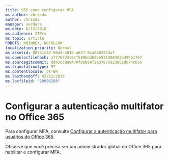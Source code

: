 ```yaml
---
title: 955 como configurar MFA
ms.author: chrisda
author: chrisda
manager: serdars
ms.date: 6/15/2018
ms.audience: ITPro
ms.topic: article
ROBOTS: NOINDEX, NOFOLLOW
localization_priority: Normal
ms.assetid: 88731c82-90d4-4019-a627-8ca6a82224af
ms.openlocfilehash: a7770733c0cf589bb3b6ee521308493a399b1767
ms.sourcegitcommit: dd43cc0a9470f98b8ef2a3787c823801d674c666
ms.translationtype: MT
ms.contentlocale: pt-BR
ms.lasthandoff: 02/12/2019
ms.locfileid: "29906288"
---
```

# <a name="configure-multi-factor-authentication-in-office-365"></a>Configurar a autenticação multifator no Office 365

Para configurar MFA, consulte [Configurar a autenticação multifator para usuários do Office 365](https://support.office.com/article/8f0454b2-f51a-4d9c-bcde-2c48e41621c6.aspx).
  
Observe que você precisa ser um administrador global do Office 365 para habilitar e configurar MFA.
  


